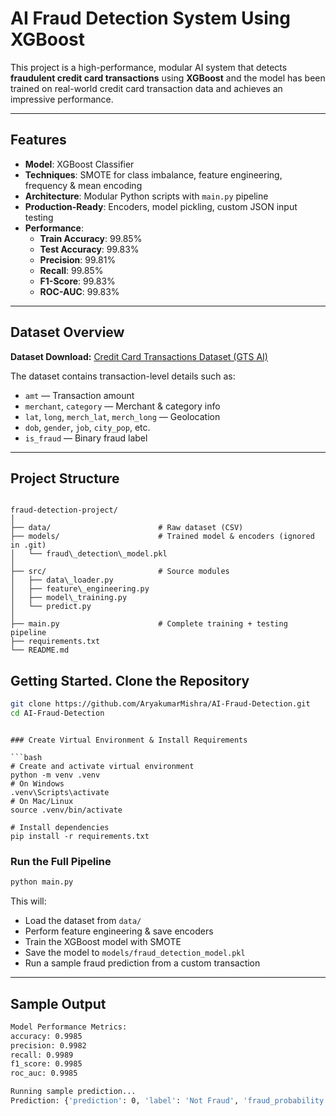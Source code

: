 # AI Fraud Detection System Using XGBoost

This project is a high-performance, modular AI system that detects **fraudulent credit card transactions** using **XGBoost** and the model has been trained on real-world credit card transaction data and achieves an impressive performance.

---

## Features

- **Model**: XGBoost Classifier
- **Techniques**: SMOTE for class imbalance, feature engineering, frequency & mean encoding
- **Architecture**: Modular Python scripts with `main.py` pipeline
- **Production-Ready**: Encoders, model pickling, custom JSON input testing
- **Performance**:
  - **Train Accuracy**: 99.85%
  - **Test Accuracy**: 99.83%
  - **Precision**: 99.81%
  - **Recall**: 99.85%
  - **F1-Score**: 99.83%
  - **ROC-AUC**: 99.83%

---

## Dataset Overview

**Dataset Download:** [Credit Card Transactions Dataset (GTS AI)](https://gts.ai/dataset-download/credit-card-transactions-dataset/)

The dataset contains transaction-level details such as:
- `amt` — Transaction amount
- `merchant`, `category` — Merchant & category info
- `lat`, `long`, `merch_lat`, `merch_long` — Geolocation
- `dob`, `gender`, `job`, `city_pop`, etc.
- `is_fraud` — Binary fraud label

---

## Project Structure

```

fraud-detection-project/
│
├── data/                        # Raw dataset (CSV)
├── models/                      # Trained model & encoders (ignored in .git)
│   └── fraud\_detection\_model.pkl
│
├── src/                         # Source modules
│   ├── data\_loader.py
│   ├── feature\_engineering.py
│   ├── model\_training.py
│   └── predict.py
│
├── main.py                      # Complete training + testing pipeline
├── requirements.txt
└── README.md

```

## Getting Started. Clone the Repository

```bash
git clone https://github.com/AryakumarMishra/AI-Fraud-Detection.git
cd AI-Fraud-Detection
````

```

### Create Virtual Environment & Install Requirements

```bash
# Create and activate virtual environment
python -m venv .venv
# On Windows
.venv\Scripts\activate
# On Mac/Linux
source .venv/bin/activate

# Install dependencies
pip install -r requirements.txt
```



### Run the Full Pipeline

```bash
python main.py
```

This will:

* Load the dataset from `data/`
* Perform feature engineering & save encoders
* Train the XGBoost model with SMOTE
* Save the model to `models/fraud_detection_model.pkl`
* Run a sample fraud prediction from a custom transaction

---

## Sample Output

```bash
Model Performance Metrics:
accuracy: 0.9985
precision: 0.9982
recall: 0.9989
f1_score: 0.9985
roc_auc: 0.9985

Running sample prediction...
Prediction: {'prediction': 0, 'label': 'Not Fraud', 'fraud_probability': 0.1346}
```
